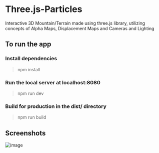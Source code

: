 # Three.js-Particles

Interactive 3D Mountain/Terrain made using three.js library, utilizing concepts of Alpha Maps, Displacement Maps and Cameras and Lighting

## To run the app

### Install dependencies
> npm install

### Run the local server at localhost:8080
> npm run dev

### Build for production in the dist/ directory
> npm run build

## Screenshots

![image](https://user-images.githubusercontent.com/44070822/127781176-5f00dfdb-8c4b-4257-ac12-90b97cd6ecdd.png)
